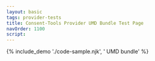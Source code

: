 ```yaml
---
layout: basic
tags: provider-tests
title: Consent-Tools Provider UMD Bundle Test Page
navOrder: 1100
script:
---
```


{% include_demo './code-sample.njk', ' UMD bundle' %}

